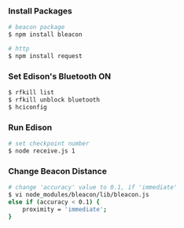 ### Install Packages

```sh
# beacon package
$ npm install bleacon

# http
$ npm install request
```

### Set Edison's Bluetooth ON

```sh
$ rfkill list
$ rfkill unblock bluetooth
$ hciconfig
```

### Run Edison

```sh
# set checkpoint number
$ node receive.js 1

```


### Change Beacon Distance
```sh
# change 'accuracy' value to 0.1, if 'immediate'
$ vi node_modules/bleacon/lib/bleacon.js
else if (accuracy < 0.1) {
    proximity = 'immediate';
}
```
